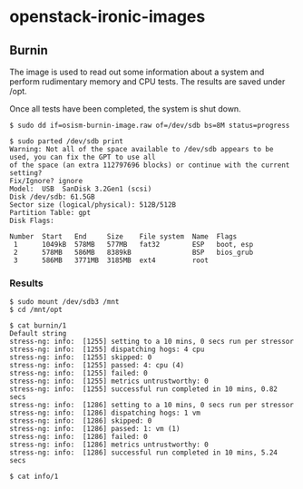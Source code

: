 # openstack-ironic-images

## Burnin

The image is used to read out some information about a system and perform
rudimentary memory and CPU tests. The results are saved under /opt.

Once all tests have been completed, the system is shut down.

```
$ sudo dd if=osism-burnin-image.raw of=/dev/sdb bs=8M status=progress
```

```
$ sudo parted /dev/sdb print
Warning: Not all of the space available to /dev/sdb appears to be used, you can fix the GPT to use all
of the space (an extra 112797696 blocks) or continue with the current setting?
Fix/Ignore? ignore
Model:  USB  SanDisk 3.2Gen1 (scsi)
Disk /dev/sdb: 61.5GB
Sector size (logical/physical): 512B/512B
Partition Table: gpt
Disk Flags:

Number  Start   End     Size    File system  Name  Flags
 1      1049kB  578MB   577MB   fat32        ESP   boot, esp
 2      578MB   586MB   8389kB               BSP   bios_grub
 3      586MB   3771MB  3185MB  ext4         root
```

### Results

```
$ sudo mount /dev/sdb3 /mnt
$ cd /mnt/opt
```

```
$ cat burnin/1
Default string
stress-ng: info:  [1255] setting to a 10 mins, 0 secs run per stressor
stress-ng: info:  [1255] dispatching hogs: 4 cpu
stress-ng: info:  [1255] skipped: 0
stress-ng: info:  [1255] passed: 4: cpu (4)
stress-ng: info:  [1255] failed: 0
stress-ng: info:  [1255] metrics untrustworthy: 0
stress-ng: info:  [1255] successful run completed in 10 mins, 0.82 secs
stress-ng: info:  [1286] setting to a 10 mins, 0 secs run per stressor
stress-ng: info:  [1286] dispatching hogs: 1 vm
stress-ng: info:  [1286] skipped: 0
stress-ng: info:  [1286] passed: 1: vm (1)
stress-ng: info:  [1286] failed: 0
stress-ng: info:  [1286] metrics untrustworthy: 0
stress-ng: info:  [1286] successful run completed in 10 mins, 5.24 secs
```

```
$ cat info/1
```
